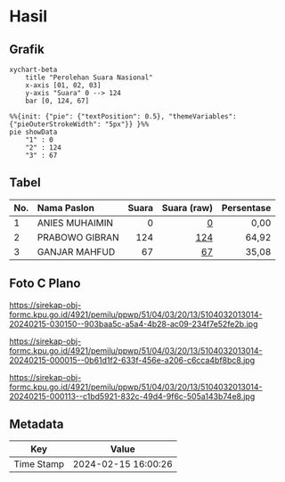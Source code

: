 # Hasil

## Grafik

```mermaid
xychart-beta
    title "Perolehan Suara Nasional"
    x-axis [01, 02, 03]
    y-axis "Suara" 0 --> 124
    bar [0, 124, 67]
```

```mermaid
%%{init: {"pie": {"textPosition": 0.5}, "themeVariables": {"pieOuterStrokeWidth": "5px"}} }%%
pie showData
    "1" : 0
    "2" : 124
    "3" : 67
```

## Tabel

| No. | Nama Paslon    | Suara | Suara (raw) | Persentase |
|:--- |:-------------- | -----:| -----------:| ----------:|
| 1   | ANIES MUHAIMIN | 0     | [0][p-1]    | 0,00       |
| 2   | PRABOWO GIBRAN | 124   | [124][p-2]  | 64,92      |
| 3   | GANJAR MAHFUD  | 67    | [67][p-3]   | 35,08      |


[p-1]: https://github.com/gigit-pemilu/pemilu-2024/blob/main/pilpres/hitung-suara/sub/51-bali/sub/04-gianyar/sub/03-gianyar/sub/2013-serongga/sub/014-tps/sub/paslon-1.txt
[p-2]: https://github.com/gigit-pemilu/pemilu-2024/blob/main/pilpres/hitung-suara/sub/51-bali/sub/04-gianyar/sub/03-gianyar/sub/2013-serongga/sub/014-tps/sub/paslon-2.txt
[p-3]: https://github.com/gigit-pemilu/pemilu-2024/blob/main/pilpres/hitung-suara/sub/51-bali/sub/04-gianyar/sub/03-gianyar/sub/2013-serongga/sub/014-tps/sub/paslon-3.txt

## Foto C Plano

https://sirekap-obj-formc.kpu.go.id/4921/pemilu/ppwp/51/04/03/20/13/5104032013014-20240215-030150--903baa5c-a5a4-4b28-ac09-234f7e52fe2b.jpg

https://sirekap-obj-formc.kpu.go.id/4921/pemilu/ppwp/51/04/03/20/13/5104032013014-20240215-000015--0b61d1f2-633f-456e-a206-c6cca4bf8bc8.jpg

https://sirekap-obj-formc.kpu.go.id/4921/pemilu/ppwp/51/04/03/20/13/5104032013014-20240215-000113--c1bd5921-832c-49d4-9f6c-505a143b74e8.jpg


## Metadata

| Key        | Value               |
| ---------- | ------------------- |
| Time Stamp | 2024-02-15 16:00:26 |



